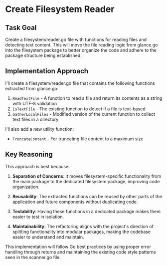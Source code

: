 # Create Filesystem Reader

## Task Goal
Create a filesystem/reader.go file with functions for reading files and detecting text content. This will move the file reading logic from glance.go into the filesystem package to better organize the code and adhere to the package structure being established.

## Implementation Approach
I'll create a filesystem/reader.go file that contains the following functions extracted from glance.go:
1. `ReadTextFile` - A function to read a file and return its contents as a string with UTF-8 validation
2. `IsTextFile` - The existing function to detect if a file is text-based
3. `GatherLocalFiles` - Modified version of the current function to collect text files in a directory

I'll also add a new utility function:
- `TruncateContent` - For truncating file content to a maximum size

## Key Reasoning
This approach is best because:

1. **Separation of Concerns**: It moves filesystem-specific functionality from the main package to the dedicated filesystem package, improving code organization.

2. **Reusability**: The extracted functions can be reused by other parts of the application and future components without duplicating code.

3. **Testability**: Having these functions in a dedicated package makes them easier to test in isolation.

4. **Maintainability**: The refactoring aligns with the project's direction of splitting functionality into modular packages, making the codebase easier to understand and maintain.

This implementation will follow Go best practices by using proper error handling through returns and maintaining the existing code style patterns seen in the scanner.go file.